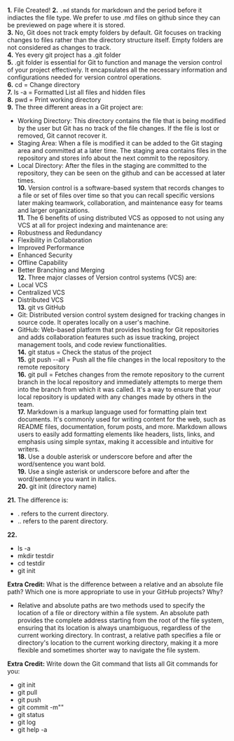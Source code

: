 **1.** File Created!
**2.** `.md` stands for markdown and the period before it indiactes the file type. We prefer to use .md files on github since they can be previewed on page where it is stored.  
**3.** No, Git does not track empty folders by default. Git focuses on tracking changes to files rather than the directory structure itself. Empty folders are not considered as changes to track.  
**4.** Yes every git project has a .git folder  
**5.** .git folder is essential for Git to function and manage the version control of your project effectively. It encapsulates all the necessary information and configurations needed for version control operations.  
**6.** cd = Change directory  
**7.** ls -a = Formatted List all files and hidden files  
**8.** pwd = Print working directory  
**9.** The three different areas in a Git project are: 
* Working Directory: This directory contains the file that is being modified by the user but Git has no track of the file changes. If the file is lost or removed, Git cannot recover it.  
* Staging Area: When a file is modified it can be added to the Git staging area and committed at a later time. The staging area contains files in the repository and stores info about the next commit to the repository.  
* Local Directory: After the files in the staging are committed to the repository, they can be seen on the github and can be accessed at later times.  
**10.** Version control is a software-based system that records changes to a file or set of files over time so that you can recall specific versions later making teamwork, collaboration, and maintenance easy for teams and larger organizations.  
**11.** The 6 benefits of using distributed VCS as opposed to not using any VCS at all for project indexing and maintenance are:  
* Robustness and Redundancy  
* Flexibility in Collaboration  
* Improved Performance  
* Enhanced Security  
* Offline Capability  
* Better Branching and Merging  
**12.** Three major classes of Version control systems (VCS) are:  
* Local VCS  
* Centralized VCS  
* Distributed VCS  
**13.** git vs GitHub  
* Git: Distributed version control system designed for tracking changes in source code. It operates locally on a user's machine.  
* GitHub: Web-based platform that provides hosting for Git repositories and adds collaboration features such as issue tracking, project management tools, and code review functionalities.  
**14.** git status = Check the status of the project  
**15.** git push --all = Push all the file changes in the local repository to the remote repository  
**16.** git pull = Fetches changes from the remote repository to the current branch in the local repository and immediately attempts to merge them into the branch from which it was called. It's a way to ensure that your local repository is updated with any changes made by others in the team.  
**17.** Markdown is a markup language used for formatting plain text documents. It's commonly used for writing content for the web, such as README files, documentation, forum posts, and more. Markdown allows users to easily add formatting elements like headers, lists, links, and emphasis using simple syntax, making it accessible and intuitive for writers.  
**18.** Use a double asterisk or underscore before and after the word/sentence you want bold.  
**19.** Use a single asterisk or underscore before and after the word/sentence you want in italics.  
**20.** git init (directory name)  

**21.** The difference is:  
* . refers to the current directory.  
* .. refers to the parent directory.  

**22.** 
* ls -a  
* mkdir testdir  
* cd testdir  
* git init  

**Extra Credit:** What is the difference between a relative and an absolute file path? Which one is more appropriate to use in your GitHub projects? Why?  
* Relative and absolute paths are two methods used to specify the location of a file or directory within a file system. An absolute path provides the complete address starting from the root of the file system, ensuring that its location is always unambiguous, regardless of the current working directory. In contrast, a relative path specifies a file or directory's location to the current working directory, making it a more flexible and sometimes shorter way to navigate the file system.

**Extra Credit:** Write down the Git command that lists all Git commands for you:
* git init
* git pull
* git push
* git commit -m""
* git status
* git log
* git help -a

